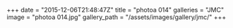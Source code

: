+++
date = "2015-12-06T21:48:47Z"
title = "photoa 014"
galleries = "JMC"
image = "photoa 014.jpg"
gallery_path = "/assets/images/gallery/jmc/"
+++

